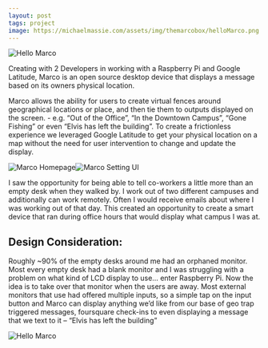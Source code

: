 ```yaml
---
layout: post
tags: project
image: https://michaelmassie.com/assets/img/themarcobox/helloMarco.png
---
```


![Hello Marco](https://michaelmassie.com/assets/img/themarcobox/helloMarco.png)

Creating with 2 Developers in working with a Raspberry Pi and Google Latitude, Marco is an open source desktop device that displays a message based on its owners physical location.

Marco allows the ability for users to create virtual fences around geographical locations or place, and then tie them to outputs displayed on the screen. - e.g. “Out of the Office”, “In the Downtown Campus”, “Gone Fishing” or even “Elvis has left the building”. To create a frictionless experience we leveraged Google Latitude to get your physical location on a map without the need for user intervention to change and update the display.

![Marco Homepage](https://michaelmassie.com/assets/img/themarcobox/marcoHomepage.png)![Marco Setting UI](https://michaelmassie.com/assets/img/themarcobox/marcoDisplay.jpg)

I saw the opportunity for being able to tell co-workers a little more than an empty desk when they walked by. I work out of two different campuses and additionally can work remotely. Often I would receive emails about where I was working out of that day. This created an opportunity to create a smart device that ran during office hours that would display what campus I was at.

## Design Consideration:

Roughly ~90% of the empty desks around me had an orphaned monitor. Most every empty desk had a blank monitor and I was struggling with a problem on what kind of LCD display to use… enter Raspberry Pi. Now the idea is to take over that monitor when the users are away. Most external monitors that use had offered multiple inputs, so a simple tap on the input button and Marco can display anything we’d like from our base of geo trap triggered messages, foursquare check-ins to even displaying a message that we text to it – “Elvis has left the building”

![Hello Marco](https://michaelmassie.com/assets/img/themarcobox/helloMarco.png)

